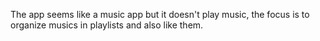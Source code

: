 The app seems like a music app but it doesn't play music, the focus is to organize musics in playlists and also like them.
